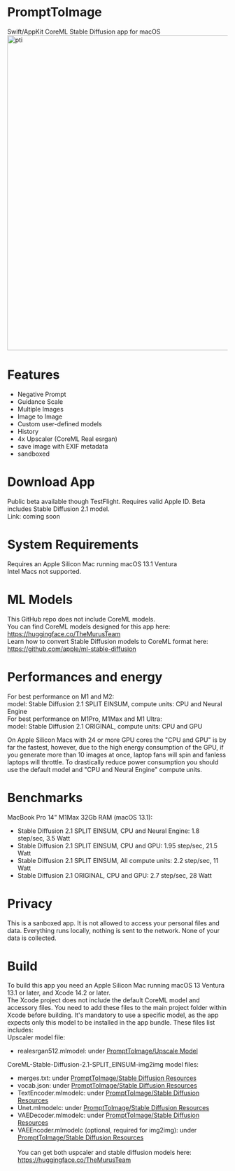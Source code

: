 # PromptToImage
Swift/AppKit CoreML Stable Diffusion app for macOS
<img width="720" alt="pti" src="https://user-images.githubusercontent.com/27217431/209454286-9f343a69-a32c-49bd-abe8-2425f67ef309.png">

# Features
- Negative Prompt
- Guidance Scale
- Multiple Images
- Image to Image
- Custom user-defined models
- History
- 4x Upscaler (CoreML Real esrgan)
- save image with EXIF metadata
- sandboxed

# Download App
Public beta available though TestFlight. Requires valid Apple ID.
Beta includes Stable Diffusion 2.1 model.<br>
Link: coming soon

# System Requirements
Requires an Apple Silicon Mac running macOS 13.1 Ventura<br>
Intel Macs not supported.

# ML Models
This GitHub repo does not include CoreML models.<br>
You can find CoreML models designed for this app here:
https://huggingface.co/TheMurusTeam<br>
Learn how to convert Stable Diffusion models to CoreML format here: https://github.com/apple/ml-stable-diffusion

# Performances and energy
For best performance on M1 and M2:<br>
model: Stable Diffusion 2.1 SPLIT EINSUM, compute units: CPU and Neural Engine<br>
For best performance on M1Pro, M1Max and M1 Ultra:<br>
model: Stable Diffusion 2.1 ORIGINAL, compute units: CPU and GPU<br>

On Apple Silicon Macs with 24 or more GPU cores the "CPU and GPU" is by far the fastest, however, due to the high energy consumption of the GPU, if you generate more than 10 images at once, laptop fans will spin and fanless laptops will throttle. To drastically reduce power consumption you should use the default model and "CPU and Neural Engine" compute units.<br>

# Benchmarks 
MacBook Pro 14" M1Max 32Gb RAM (macOS 13.1):
- Stable Diffusion 2.1 SPLIT EINSUM, CPU and Neural Engine:  1.8 step/sec,   3.5 Watt
- Stable Diffusion 2.1 SPLIT EINSUM, CPU and GPU:            1.95 step/sec,  21.5 Watt
- Stable Diffusion 2.1 SPLIT EINSUM, All compute units:      2.2 step/sec,   11 Watt
- Stable Diffusion 2.1 ORIGINAL, CPU and GPU:                2.7 step/sec,   28 Watt


# Privacy
This is a sanboxed app. It is not allowed to access your personal files and data. Everything runs locally, nothing is sent to the network. None of your data is collected. 

# Build 
To build this app you need an Apple Silicon Mac running macOS 13 Ventura 13.1 or later, and Xcode 14.2 or later.<br>
The Xcode project does not include the default CoreML model and accessory files. You need to add these files to the main project folder within Xcode before building. It's mandatory to use a specific model, as the app expects only this model to be installed in the app bundle. These files list includes:<br>
Upscaler model file:<br>
- realesrgan512.mlmodel: under [PromptToImage/Upscale Model](PromptToImage/Upscale%20Model)<br>

CoreML-Stable-Diffusion-2.1-SPLIT_EINSUM-img2img model files:<br>
- merges.txt: under [PromptToImage/Stable Diffusion Resources](PromptToImage/Stable%20Diffusion%20Resources)
- vocab.json: under [PromptToImage/Stable Diffusion Resources](PromptToImage/Stable%20Diffusion%20Resources)
- TextEncoder.mlmodelc: under [PromptToImage/Stable Diffusion Resources](PromptToImage/Stable%20Diffusion%20Resources)
- Unet.mlmodelc: under [PromptToImage/Stable Diffusion Resources](PromptToImage/Stable%20Diffusion%20Resources)
- VAEDecoder.mlmodelc: under [PromptToImage/Stable Diffusion Resources](PromptToImage/Stable%20Diffusion%20Resources)
- VAEEncoder.mlmodelc (optional, required for img2img): under [PromptToImage/Stable Diffusion Resources](PromptToImage/Stable%20Diffusion%20Resources)<br><br>
You can get both uspcaler and stable diffusion models here: https://huggingface.co/TheMurusTeam


